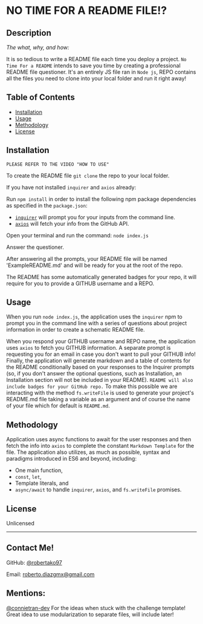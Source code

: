 # NO TIME FOR A README FILE!?

## Description

*The what, why, and how:*

It is so tedious to write a README file each time you deploy a project. `No Time For a README` intends to save you time by creating a professional README file questioner.
It's an entirely JS file ran in `Node js`, REPO contains all the files you need to clone into your local folder and run it right away!

## Table of Contents

* [Installation](#installation)
* [Usage](#usage)
* [Methodology](#methodology)
* [License](#license)


## Installation

`PLEASE REFER TO THE VIDEO "HOW TO USE"`

To create the README file `git clone` the repo to your local folder.

If you have not installed `inquirer` and `axios` already:

Run `npm install` in order to install the following npm package dependencies as specified in the `package.json`:

* [`inquirer`](https://www.npmjs.com/package/inquirer) will prompt you for your inputs from the command line.
* [`axios`](https://www.npmjs.com/package/axios) will fetch your info from the GitHub API.

Open your terminal and run the command: `node index.js` 

Answer the questioner.

After answering all the prompts, your README file will be named 'ExampleREADME.md' and will be ready for you at the root of the repo.

The README has some automatically generated badges for your repo, it will require for you to provide a GITHUB username and a REPO.


## Usage

When you run `node index.js`, the application uses the `inquirer` npm to prompt you in the command line with a series of questions about project information in order to create a schematic README file.

When you respond your GITHUB username and REPO name, the application uses `axios` to fetch you GITHUB information. A separate prompt is requesting you for an email in case you don't want to pull your GITHUB info!
Finally, the application will generate markdown and a table of contents for the README conditionally based on your responses to the Inquirer prompts (so, if you don't answer the optional questions, such as Installation, an Installation section will not be included in your README). 
` README will also include badges for your GitHub repo.
`
To make this possible we are interacting with the method  `fs.writeFile` is used to generate your project's README.md file taking a variable as an argument and of course the name of your file which for default is `README.md`.

## Methodology

Application uses async functions to await for the user responses and then fetch the info into `axios` to complete the constant `Markdown Template` for the file.
The application also utilizes, as much as possible, syntax and paradigms introduced in ES6 and beyond, including: 

- One main function,
- `const`, `let`,
- Template literals, and
- `async/await` to handle `inquirer`, `axios`, and `fs.writeFile` promises.


## License

Unlicensed

---

## Contact Me!

GitHub: [@robertako97](https://api.github.com/users/robertako97)

Email: roberto.diazgmx@gmail.com

## Mentions:

[@connietran-dev](https://api.github.com/users/connietran-dev)
For the ideas when stuck with the challenge template! Great idea to use modularization to separate files, will include later!

